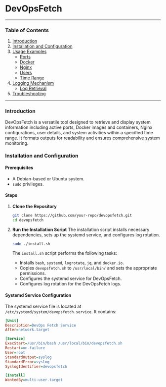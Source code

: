 # DevOpsFetch

---

### Table of Contents
1. [Introduction](#introduction)
2. [Installation and Configuration](#installation-and-configuration)
3. [Usage Examples](#usage-examples)
    - [Ports](#ports)
    - [Docker](#docker)
    - [Nginx](#nginx)
    - [Users](#users)
    - [Time Range](#time-range)
4. [Logging Mechanism](#logging-mechanism)
    - [Log Retrieval](#log-retrieval)
5. [Troubleshooting](#troubleshooting)

---

### Introduction
DevOpsFetch is a versatile tool designed to retrieve and display system information including active ports, Docker images and containers, Nginx configurations, user details, and system activities within a specified time range. It formats outputs for readability and ensures comprehensive system monitoring.

### Installation and Configuration

#### Prerequisites
- A Debian-based or Ubuntu system.
- `sudo` privileges.

#### Steps

1. **Clone the Repository**
    ```bash
    git clone https://github.com/your-repo/devopsfetch.git
    cd devopsfetch
    ```

2. **Run the Installation Script**
    The installation script installs necessary dependencies, sets up the systemd service, and configures log rotation.
    ```bash
    sudo ./install.sh
    ```

    The `install.sh` script performs the following tasks:
    - Installs `bash`, `systemd`, `logrotate`, `jq`, and `docker.io`.
    - Copies `devopsfetch.sh` to `/usr/local/bin/` and sets the appropriate permissions.
    - Configures the systemd service for DevOpsFetch.
    - Configures log rotation for the DevOpsFetch logs.

#### Systemd Service Configuration

The systemd service file is located at `/etc/systemd/system/devopsfetch.service`. It contains:

```ini
[Unit]
Description=DevOps Fetch Service
After=network.target

[Service]
ExecStart=/usr/bin/bash /usr/local/bin/devopsfetch.sh
Restart=on-failure
User=root
StandardOutput=syslog
StandardError=syslog
SyslogIdentifier=devopsfetch

[Install]
WantedBy=multi-user.target
